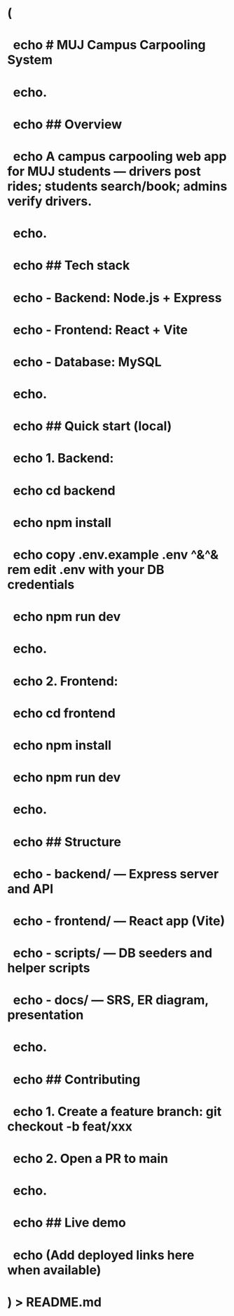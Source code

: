 # (

# &nbsp; echo # MUJ Campus Carpooling System

# &nbsp; echo.

# &nbsp; echo ## Overview

# &nbsp; echo A campus carpooling web app for MUJ students — drivers post rides; students search/book; admins verify drivers.

# &nbsp; echo.

# &nbsp; echo ## Tech stack

# &nbsp; echo - Backend: Node.js + Express

# &nbsp; echo - Frontend: React + Vite

# &nbsp; echo - Database: MySQL

# &nbsp; echo.

# &nbsp; echo ## Quick start (local)

# &nbsp; echo 1. Backend:

# &nbsp; echo    cd backend

# &nbsp; echo    npm install

# &nbsp; echo    copy .env.example .env   ^\&^\& rem edit .env with your DB credentials

# &nbsp; echo    npm run dev

# &nbsp; echo.

# &nbsp; echo 2. Frontend:

# &nbsp; echo    cd frontend

# &nbsp; echo    npm install

# &nbsp; echo    npm run dev

# &nbsp; echo.

# &nbsp; echo ## Structure

# &nbsp; echo - backend/ — Express server and API

# &nbsp; echo - frontend/ — React app (Vite)

# &nbsp; echo - scripts/ — DB seeders and helper scripts

# &nbsp; echo - docs/ — SRS, ER diagram, presentation

# &nbsp; echo.

# &nbsp; echo ## Contributing

# &nbsp; echo 1. Create a feature branch: git checkout -b feat/xxx

# &nbsp; echo 2. Open a PR to main

# &nbsp; echo.

# &nbsp; echo ## Live demo

# &nbsp; echo (Add deployed links here when available)

# ) > README.md



